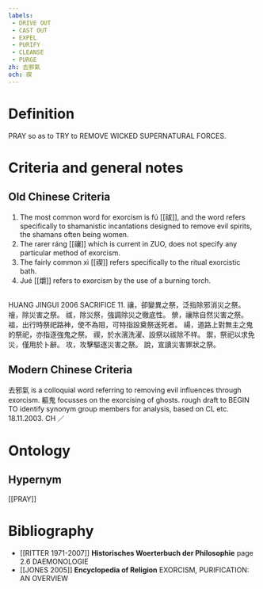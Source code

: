 ```yaml
---
labels: 
 - DRIVE OUT
 - CAST OUT
 - EXPEL
 - PURIFY
 - CLEANSE
 - PURGE
zh: 去邪氣
och: 禊
---
```


# Definition
PRAY so as to TRY to REMOVE WICKED SUPERNATURAL FORCES.
# Criteria and general notes
## Old Chinese Criteria
1. The most common word for exorcism is fú [[祓]], and the word refers specifically to shamanistic incantations designed to remove evil spirits, the shamans often being women.
2. The rarer ráng [[禳]] which is current in ZUO, does not specify any particular method of exorcism.
3. The fairly common xì [[禊]] refers specifically to the ritual exorcistic bath.
4. Jué [[爝]] refers to exorcism by the use of a burning torch.
## 
HUANG JINGUI 2006
SACRIFICE 11.
禳，卻變異之祭，泛指除邪消災之祭。
禬，除災害之祭。
祓，除災祭，強調除災之徹底性。
禜，禳除自然災害之祭。
祖，出行時祭祀路神，使不為阻，可特指設奠祭送死者。
禓，道路上對無主之鬼的祭祀，亦指逐強鬼之祭。
禊，於水濱洗濯、設祭以祓除不祥。
禦，祭祀以求免災，僅用於卜辭。
攻，攻擊驅逐災害之祭。
說，宣讀災害罪狀之祭。
## Modern Chinese Criteria
去邪氣 is a colloquial word referring to removing evil influences through exorcism.
軀鬼 focusses on the exorcising of ghosts.
rough draft to BEGIN TO identify synonym group members for analysis, based on CL etc. 18.11.2003. CH ／
# Ontology

## Hypernym
[[PRAY]]
# Bibliography
- [[RITTER 1971-2007]]
**Historisches Woerterbuch der Philosophie** page 2.6
DAEMONOLOGIE
- [[JONES 2005]]
**Encyclopedia of Religion** 
EXORCISM, PURIFICATION: AN OVERVIEW